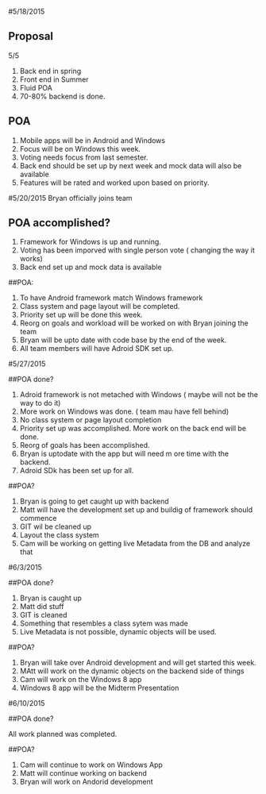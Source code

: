#5/18/2015

## Proposal

5/5
1. Back end in spring
2. Front end in Summer
3. Fluid POA
4. 70-80% backend is done.

## POA

1. Mobile apps will be in Android and Windows
2. Focus will be on Windows this week.
3. Voting needs focus from last semester.
4. Back end should be set up by next week and mock data will also be available
5. Features will be rated and worked upon based on priority. 

#5/20/2015
Bryan officially joins team

## POA accomplished?

1. Framework for Windows is up and running.
2. Voting has been imporved with single person vote ( changing the way it works)
3. Back end set up and mock data is available

##POA:

1. To have Android framework match Windows framework
2. Class system and page layout will be completed.
3. Priority set up will be done this week.
4. Reorg on goals and workload will be worked on with Bryan joining the team
5. Bryan will be upto date with code base by the end of the week.
6. All team members will have Adroid SDK set up. 

#5/27/2015

##POA done?
1. Adroid framework is not metached with Windows ( maybe will not be the way to do it)
2. More work on Windows was done. ( team mau have fell behind)
3. No class system or page layout completion 
4. Priority set up was accomplished. More work on the back end will be done.
5. Reorg of goals has been accomplished.
6. Bryan is uptodate with the app but will need m ore time with the backend.
7. Adroid SDk has been set up for all.

##POA?

1. Bryan is going to get caught up with backend
2. Matt will have the development set up and buildig of framework should commence
3. GIT wil be cleaned up
4. Layout the class system
5. Cam will be working on getting live Metadata from the DB and analyze that

#6/3/2015

##POA done?

1. Bryan is caught up
2. Matt did stuff
3. GIT is cleaned
4. Something that resembles a class sytem was made
5. Live Metadata is not possible, dynamic objects will be used.

##POA?

1. Bryan will take over Android development and will get started this week.
2. MAtt will work on the dynamic objects on the backend side of things
3. Cam will work on the Windows 8 app
4. Windows 8 app will be the Midterm Presentation

#6/10/2015

##POA done?

All work planned was completed.

##POA?
1. Cam will continue to work on Windows App
2. Matt will continue working on backend
3. Bryan will work on Andorid development




